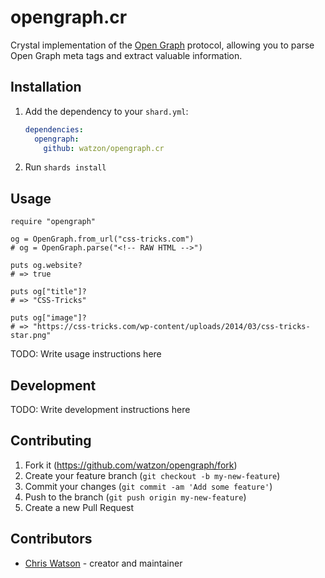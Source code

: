 # opengraph.cr

Crystal implementation of the [Open Graph](http://ogp.me) protocol, allowing you to parse Open Graph meta tags and extract valuable information.

## Installation

1. Add the dependency to your `shard.yml`:

   ```yaml
   dependencies:
     opengraph:
       github: watzon/opengraph.cr
   ```

2. Run `shards install`

## Usage

```crystal
require "opengraph"

og = OpenGraph.from_url("css-tricks.com")
# og = OpenGraph.parse("<!-- RAW HTML -->")

puts og.website?
# => true

puts og["title"]?
# => "CSS-Tricks"

puts og["image"]?
# => "https://css-tricks.com/wp-content/uploads/2014/03/css-tricks-star.png"
```

TODO: Write usage instructions here

## Development

TODO: Write development instructions here

## Contributing

1. Fork it (<https://github.com/watzon/opengraph/fork>)
2. Create your feature branch (`git checkout -b my-new-feature`)
3. Commit your changes (`git commit -am 'Add some feature'`)
4. Push to the branch (`git push origin my-new-feature`)
5. Create a new Pull Request

## Contributors

- [Chris Watson](https://github.com/watzon) - creator and maintainer
